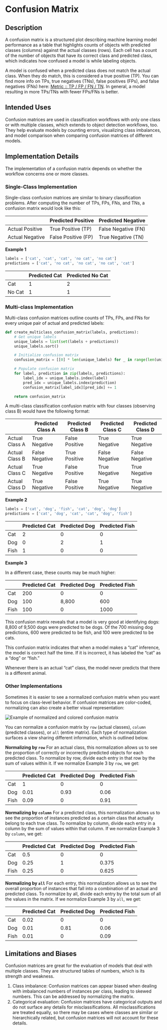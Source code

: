 # Confusion Matrix

## Description

A confusion matrix is a structured plot describing machine learning model performance as a table that highlights counts of objects with predicted classes (columns) against the actual classes (rows). Each cell has a count of the number of objects that have its correct class and predicted class, which indicates how confused a model is while labeling objects.

A model is confused when a predicted class does not match the actual class. When they do match, this is considered a true positive (TP). You can find more info on TPs, true negatives (TNs), false positives (FPs), and false negatives (FNs) here: [Metric :: TP / FP / FN / TN](./tp-fp-fn-tn.md). In general, a model resulting in more TPs/TNs with fewer FPs/FNs is better.

## Intended Uses

Confusion matrices are used in classification workflows with only one class or with multiple classes, which extends to object detection workflows, too. They help evaluate models by counting errors, visualizing class imbalances, and model comparison when comparing confusion matrices of different models.

## Implementation Details

The implementation of a confusion matrix depends on whether the workflow concerns one or more classes.

### Single-Class Implementation

Single-class confusion matrices are similar to binary classification problems. After computing the number of TPs, FPs, FNs, and TNs, a confusion matrix would look like this:

|  | Predicted Positive | Predicted Negative |
| --- | --- | --- |
| Actual Positive | True Positive (TP) | False Negative (FN) |
| Actual Negative | False Positive (FP) | True Negative (TN) |

**Example 1**

```python
labels = ['cat', 'cat', 'cat', 'no cat', 'no cat']
predictions = ['cat', 'no cat', 'no cat', 'no cat', 'cat']
```

|  | Predicted Cat | Predicted No Cat |
| --- | --- | --- |
| Cat | 1 | 2 |
| No Cat | 1 | 1 |

### Multi-class Implementation

Multi-class confusion matrices outline counts of TPs, FPs, and FNs for every unique pair of actual and predicted labels:

```python
def create_multiclass_confusion_matrix(labels, predictions):
    # Get unique labels
    unique_labels = list(set(labels + predictions))
    unique_labels.sort()

    # Initialize confusion matrix
    confusion_matrix = [[0] * len(unique_labels) for _ in range(len(unique_labels))]

    # Populate confusion matrix
    for label, prediction in zip(labels, predictions):
        label_idx = unique_labels.index(label)
        pred_idx = unique_labels.index(prediction)
        confusion_matrix[label_idx][pred_idx] += 1

    return confusion_matrix
```

A multi-class classification confusion matrix with four classes (observing class B) would have the following format:

|  | Predicted Class A | Predicted Class B | Predicted Class C | Predicted Class D |
| --- | --- | --- | --- | --- |
| Actual Class A | True Negative | False Positive | True Negative | True Negative |
| Actual Class B | False Negative | True Positive | False Negative | False Negative |
| Actual Class C | True Negative | False Positive | True Negative | True Negative |
| Actual Class D | True Negative | False Positive | True Negative | True Negative |

**Example 2**

```python
labels = ['cat', 'dog', 'fish', 'cat', 'dog', 'dog']
predictions = ['cat', 'dog', 'cat', 'cat', 'dog', 'fish']
```

|  | Predicted Cat | Predicted Dog | Predicted Fish |
| --- | --- | --- | --- |
| Cat | 2 | 0 | 0 |
| Dog | 0 | 2 | 1 |
| Fish | 1 | 0 | 0 |

**Example 3**

In a different case, these counts may be much higher:

|  | Predicted Cat | Predicted Dog | Predicted Fish |
| --- | --- | --- | --- |
| Cat | 200 | 0 | 0 |
| Dog | 100 | 8,800 | 600 |
| Fish | 100 | 0 | 1000 |

This confusion matrix reveals that a model is very good at identifying dogs: 8,800 of 9,500 dogs were predicted to be dogs. Of the 700 missing dog predictions, 600 were predicted to be fish, and 100 were predicted to be cats.

This confusion matrix indicates that when a model makes a “cat” inference, the model is correct half the time. If it is incorrect, it has labeled the “cat” as a “dog” or “fish.”

Whenever there is an actual “cat” class, the model never predicts that there is a different animal.

### Other Implementations

Sometimes it is easier to see a normalized confusion matrix when you want to focus on class-level behavior. If confusion matrices are color-coded, normalizing can also create a better visual representation:

![Example of normalized and colored confusion matrix](../assets/images/metrics-confusion-matrix-normalized.png)

You can normalize a confusion matrix by `row` (actual classes), `column` (predicted classes), or `all` (entire matrix). Each type of normalization surfaces a view sharing different information, which is outlined below.

**Normalizing by `row`**
For an actual class, this normalization allows us to see the proportion of correctly or incorrectly predicted objects for each predicted class. To normalize by row, divide each entry in that row by the sum of values within it. If we normalize Example 3 by `row`, we get:

|  | Predicted Cat | Predicted Dog | Predicted Fish |
| --- | --- | --- | --- |
| Cat | 1 | 0 | 0 |
| Dog | 0.01 | 0.93 | 0.06 |
| Fish | 0.09 | 0 | 0.91 |

**Normalizing by `column`**
For a predicted class, this normalization allows us to see the proportion of instances predicted as a certain class that actually belong to each true class. To normalize by column, divide each entry in a column by the sum of values within that column. If we normalize Example 3 by `column`, we get:

|  | Predicted Cat | Predicted Dog | Predicted Fish |
| --- | --- | --- | --- |
| Cat | 0.5 | 0 | 0 |
| Dog | 0.25 | 1 | 0.375 |
| Fish | 0.25 | 0 | 0.625 |

**Normalizing by `all`**
For each entry, this normalization allows us to see the overall proportion of instances that fall into a combination of an actual and predicted class. To normalize by all, divide each entry by the total sum of all the values in the matrix. If we normalize Example 3 by `all`, we get:

|  | Predicted Cat | Predicted Dog | Predicted Fish |
| --- | --- | --- | --- |
| Cat | 0.02 | 0 | 0 |
| Dog | 0.01 | 0.81 | 0.06 |
| Fish | 0.01 | 0 | 0.09 |

## Limitations and Biases

Confusion matrices are great for the evaluation of models that deal with multiple classes. They are structured tables of numbers, which is its strength and weakness.

1. Class imbalance: Confusion matrices can appear biased when dealing with imbalanced numbers of instances per class, leading to skewed numbers. This can be addressed by normalizing the matrix.
2. Categorical evaluation: Confusion matrices have categorical outputs and do not surface any details for misclassifications. All misclassifications are treated equally, so there may be cases where classes are similar or hierarchically related, but confusion matrices will not account for these details.
